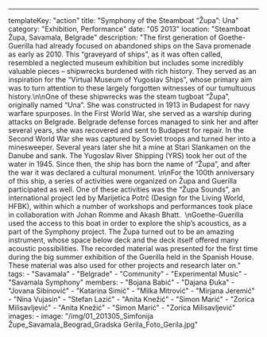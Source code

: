 ---
  templateKey: "action"
  title: "Symphony of the Steamboat “Župa”: Una"
  category: "Exhibition, Performance"
  date: "05 2013"
  location: "Steamboat Župa, Savamala, Belgrade"
  description: "The first generation of Goethe-Guerilla had already focused on abandoned ships on the Sava promenade as early as 2010. This “graveyard of ships”, as it was often called, resembled a neglected museum exhibition but includes some incredibly valuable pieces – shipwrecks burdened with rich history. They served as an inspiration for the “Virtual Museum of Yugoslav Ships”, whose primary aim was to turn attention to these largely forgotten witnesses of our tumultuous history.\n\nOne of these shipwrecks was the steam tugboat “Župa”, originally named “Una”. She was constructed in 1913 in Budapest for navy warfare spurposes. In the First World War, she served as a warship during attacks on Belgrade. Belgrade defense forces managed to sink her and after several years, she was recovered and sent to Budapest for repair. In the Second World War she was captured by Soviet troops and turned her into a minesweeper. Several years later she hit a mine at Stari Slankamen on the Danube and sank. The Yugoslav River Shipping (YRS) took her out of the water in 1945. Since then, the ship has born the name of “Župa”, and after the war it was declared a cultural monument. \n\nFor the 100th anniversary of this ship, a series of activities were organized on Župa and Guerilla participated as well. One of these activities was the “Župa Sounds”, an international project led by Marijetica Potrč (Design for the Living World, HFBK), within which a number of workshops and performances took place in collaboration with Johan Romme and Akash Bhatt.  \nGoethe-Guerilla used the access to this boat in order to explore the ship’s acoustics, as a part of the Symphony project. The Župa turned out to be an amazing instrument, whose space below deck and the deck itself offered many acoustic possibilities. The recorded material was presented for the first time during the big summer exhibition of the Guerilla held in the Spanish House. These material was also used for other projects and research later on."
  tags: 
    - "Savamala"
    - "Belgrade"
    - "Community"
    - "Experimental Music"
    - "Savamala Symphony"
  members: 
    - "Bojana Babić"
    - "Dajana Đuka"
    - "Jovana Sibinović"
    - "Katarina Simić"
    - "Milka Mitrović"
    - "Mirjana Jeremić"
    - "Nina Vujasin"
    - "Stefan Lazić"
    - "Anita Knežić"
    - "Simon Marić"
    - "Zorica Milisavljević"
    - "Anita Knežić"
    - "Simon Marić"
    - "Zorica Milisavljević"
  images: 
    - 
      image: "/img/01_201305_Simfonija Župe_Savamala_Beograd_Gradska Gerila_Foto_Gerila.jpg"
